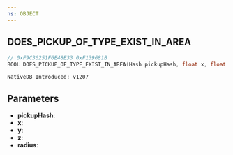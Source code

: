 ```yaml
---
ns: OBJECT
---
```

## DOES_PICKUP_OF_TYPE_EXIST_IN_AREA

```c
// 0xF9C36251F6E48E33 0xF139681B
BOOL DOES_PICKUP_OF_TYPE_EXIST_IN_AREA(Hash pickupHash, float x, float y, float z, float radius);
```

```
NativeDB Introduced: v1207
```

## Parameters
* **pickupHash**:
* **x**:
* **y**:
* **z**:
* **radius**:

